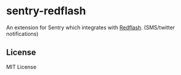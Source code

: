 # sentry-redflash

An extension for Sentry which integrates with [Redflash](https://github.com/aquamatt/RedFlash). (SMS/twitter
notifications)

## License
MIT License
